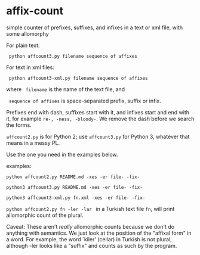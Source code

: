 # affix-count
simple counter of  prefixes, suffixes, and infixes in a text or xml file, with some allomorphy

For plain text:

<code> python affcount3.py filename sequence of affixes </code>

For text in xml files:

<code> python affcount3-xml.py filename sequence of affixes </code>

where <code> filename</code> is the name of the text file, and

<code> sequence of affixes</code> is space-separated prefix, suffix or infix.

Prefixes end with dash, suffixes start with it, and infixes start and end with it, for example <code>re-, -ness, -bloody-</code>. We remove the dash before we search the forms.

<code>affcount2.py</code> is for Python 2; use <code>affcount3.py</code> for Python 3, whatever that means in a messy PL.

Use the one you need in the examples below.

examples:

<code>python affcount2.py README.md -xes -er file- -fix- </code>

<code>python3 affcount3.py README.md -xes -er file- -fix- </code>

<code>python3 affcount3-xml.py fn.xml -xes -er file- -fix- </code>

<code>python affcount2.py fn -ler -lar </code>  in a Turkish text file <code>fn</code>, will print allomorphic count of the plural.

Caveat: These aren't *really* allomorphic counts because we don't do anything with semantics. We just look at the position of
the "affixal form" in a word. For example, the word `kiler' (cellar) in Turkish is not plural, although -ler looks like a "suffix" and counts as such by the program.
